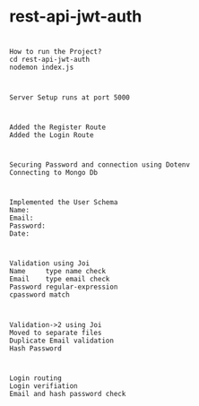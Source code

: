 # rest-api-jwt-auth

# 
    How to run the Project?
    cd rest-api-jwt-auth
    nodemon index.js

# 
    Server Setup runs at port 5000
# 
    Added the Register Route
    Added the Login Route
# 
    Securing Password and connection using Dotenv
    Connecting to Mongo Db

# 
    Implemented the User Schema
    Name:
    Email:
    Password:
    Date:

#   
    Validation using Joi
    Name     type name check
    Email    type email check
    Password regular-expression
    cpassword match
#
    Validation->2 using Joi 
    Moved to separate files
    Duplicate Email validation 
    Hash Password 
#   
    Login routing
    Login verifiation 
    Email and hash password check
    
#
